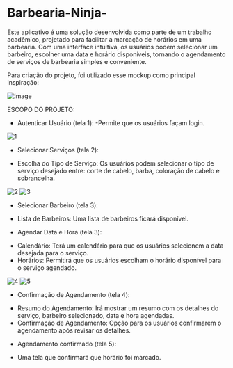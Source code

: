 # Barbearia-Ninja-
Este aplicativo é uma solução desenvolvida como parte de um trabalho acadêmico, projetado para facilitar a marcação de horários em uma barbearia. Com uma interface intuitiva, os usuários podem selecionar um barbeiro, escolher uma data e horário disponíveis, tornando o agendamento de serviços de barbearia simples e conveniente.


Para criação do projeto, foi utilizado esse mockup como principal inspiração:

![image](https://github.com/GustavoPrad/Barbearia-Ninja-/assets/141376299/911cdf7c-39f5-4584-a0ca-00791e323c75)

ESCOPO DO PROJETO:
* Autenticar Usuário (tela 1):
-Permite que os usuários façam login.

![1](https://github.com/GustavoPrad/Barbearia-Ninja-/assets/141376299/92538a58-aec1-43cc-b307-8ce1d06ea3e5)


* Selecionar Serviços (tela 2):
- Escolha do Tipo de Serviço: Os usuários podem selecionar o tipo de serviço desejado entre: corte de cabelo, barba, coloração de cabelo e sobrancelha.

![2](https://github.com/GustavoPrad/Barbearia-Ninja-/assets/141376299/38726158-686e-4689-a1e8-4af17abad012)
![3](https://github.com/GustavoPrad/Barbearia-Ninja-/assets/141376299/1fc7d57f-815a-437f-8d1c-d910f568d485)


 
* Selecionar Barbeiro (tela 3):
- Lista de Barbeiros: Uma lista de barbeiros ficará disponível.
 
* Agendar Data e Hora (tela 3):
- Calendário: Terá um calendário para que os usuários selecionem a data desejada para o serviço.
- Horários: Permitirá que os usuários escolham o horário disponível para o serviço agendado.

![4](https://github.com/GustavoPrad/Barbearia-Ninja-/assets/141376299/521df52c-78d0-4be4-80f9-a5ec29c0456f) ![5](https://github.com/GustavoPrad/Barbearia-Ninja-/assets/141376299/3181731c-d1da-4084-bc4c-8ee25e31db1a)




* Confirmação de Agendamento (tela 4):
- Resumo do Agendamento: Irá mostrar um resumo com os detalhes do serviço, barbeiro selecionado, data e hora agendadas.
- Confirmação de Agendamento: Opção para os usuários confirmarem o agendamento após revisar os detalhes.

* Agendamento confirmado (tela 5):
- Uma tela que confirmará que horário foi marcado.


